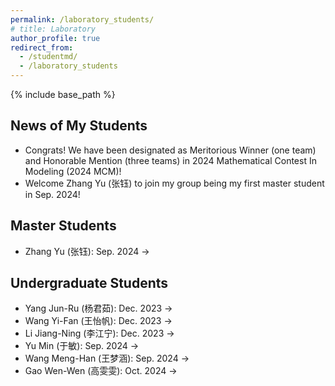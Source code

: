 ```yaml
---
permalink: /laboratory_students/
# title: Laboratory
author_profile: true
redirect_from: 
  - /studentmd/
  - /laboratory_students
---
```

{% include base_path %}

News of My Students
--------
* Congrats! We have been designated as Meritorious Winner (one team) and Honorable Mention (three teams) in 2024 Mathematical Contest In Modeling (2024 MCM)!
* Welcome Zhang Yu (张钰) to join my group being my first master student in Sep. 2024!


Master Students
--------
* Zhang Yu (张钰): Sep. 2024 ->

Undergraduate Students
--------
* Yang Jun-Ru (杨君茹): Dec. 2023 ->
* Wang Yi-Fan (王怡帆): Dec. 2023 ->
* Li Jiang-Ning (李江宁): Dec. 2023 ->
* Yu Min (于敏): Sep. 2024 ->
* Wang Meng-Han (王梦涵): Sep. 2024 ->
* Gao Wen-Wen (高雯雯): Oct. 2024 ->
